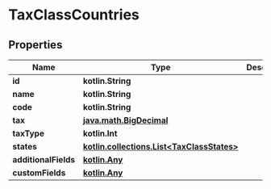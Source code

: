 
# TaxClassCountries

## Properties
| Name | Type | Description | Notes |
| ------------ | ------------- | ------------- | ------------- |
| **id** | **kotlin.String** |  |  [optional] |
| **name** | **kotlin.String** |  |  [optional] |
| **code** | **kotlin.String** |  |  [optional] |
| **tax** | [**java.math.BigDecimal**](java.math.BigDecimal.md) |  |  [optional] |
| **taxType** | **kotlin.Int** |  |  [optional] |
| **states** | [**kotlin.collections.List&lt;TaxClassStates&gt;**](TaxClassStates.md) |  |  [optional] |
| **additionalFields** | [**kotlin.Any**](.md) |  |  [optional] |
| **customFields** | [**kotlin.Any**](.md) |  |  [optional] |



